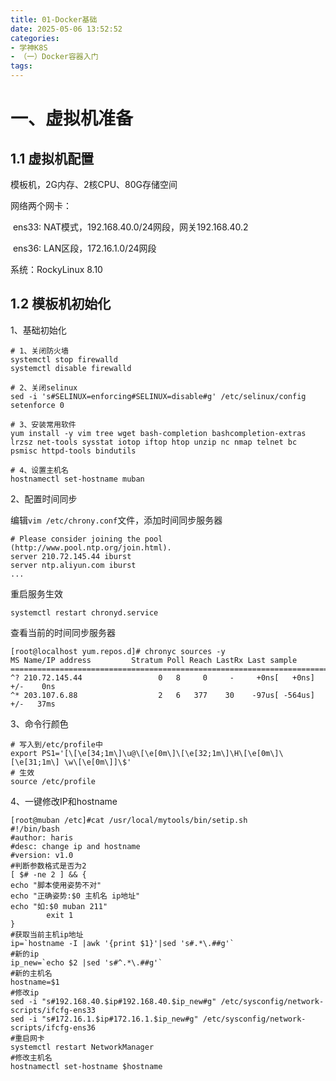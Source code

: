 ```yaml
---
title: 01-Docker基础
date: 2025-05-06 13:52:52
categories:
- 学神K8S
- （一）Docker容器入门
tags:
---
```


# 一、虚拟机准备

## 1.1 虚拟机配置

模板机，2G内存、2核CPU、80G存储空间

网络两个网卡：

​	ens33: NAT模式，192.168.40.0/24网段，网关192.168.40.2

​	ens36: LAN区段，172.16.1.0/24网段

系统：RockyLinux 8.10

## 1.2 模板机初始化

1、基础初始化

```shell
# 1、关闭防火墙
systemctl stop firewalld
systemctl disable firewalld

# 2、关闭selinux
sed -i 's#SELINUX=enforcing#SELINUX=disable#g' /etc/selinux/config
setenforce 0

# 3、安装常用软件
yum install -y vim tree wget bash-completion bashcompletion-extras lrzsz net-tools sysstat iotop iftop htop unzip nc nmap telnet bc psmisc httpd-tools bindutils

# 4、设置主机名
hostnamectl set-hostname muban
```

2、配置时间同步

编辑`vim /etc/chrony.conf`文件，添加时间同步服务器

```shell
# Please consider joining the pool (http://www.pool.ntp.org/join.html).
server 210.72.145.44 iburst
server ntp.aliyun.com iburst
...
```

重启服务生效

```shell
systemctl restart chronyd.service
```

查看当前的时间同步服务器

```shell
[root@localhost yum.repos.d]# chronyc sources -y
MS Name/IP address         Stratum Poll Reach LastRx Last sample               
===============================================================================
^? 210.72.145.44                 0   8     0     -     +0ns[   +0ns] +/-    0ns
^* 203.107.6.88                  2   6   377    30    -97us[ -564us] +/-   37ms
```

3、命令行颜色

```shell
# 写入到/etc/profile中
export PS1='[\[\e[34;1m\]\u@\[\e[0m\]\[\e[32;1m\]\H\[\e[0m\]\[\e[31;1m\] \w\[\e[0m\]]\$'
# 生效
source /etc/profile
```

4、一键修改IP和hostname

```shell
[root@muban /etc]#cat /usr/local/mytools/bin/setip.sh 
#!/bin/bash
#author: haris
#desc: change ip and hostname
#version: v1.0
#判断参数格式是否为2
[ $# -ne 2 ] && {
echo "脚本使用姿势不对"
echo "正确姿势:$0 主机名 ip地址"
echo "如:$0 muban 211"
        exit 1
}
#获取当前主机ip地址
ip=`hostname -I |awk '{print $1}'|sed 's#.*\.##g'`
#新的ip
ip_new=`echo $2 |sed 's#^.*\.##g'`
#新的主机名
hostname=$1
#修改ip
sed -i "s#192.168.40.$ip#192.168.40.$ip_new#g" /etc/sysconfig/network-scripts/ifcfg-ens33
sed -i "s#172.16.1.$ip#172.16.1.$ip_new#g" /etc/sysconfig/network-scripts/ifcfg-ens36
#重启网卡
systemctl restart NetworkManager
#修改主机名
hostnamectl set-hostname $hostname
```





